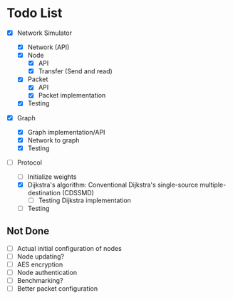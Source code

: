 # Todo List

- [x] Network Simulator

  - [x] Network (API)
  - [x] Node
    - [x] API
    - [x] Transfer (Send and read)
  - [x] Packet
    - [x] API
    - [x] Packet implementation
  - [x] Testing

- [x] Graph

  - [x] Graph implementation/API
  - [x] Network to graph
  - [x] Testing

- [ ] Protocol
  - [ ] Initialize weights
  - [x] Dijkstra's algorithm: Conventional Dijkstra's single-source multiple-destination (CDSSMD)
    - [ ] Testing Dijkstra implementation
  - [ ] Testing

## Not Done

- [ ] Actual initial configuration of nodes
- [ ] Node updating?
- [ ] AES encryption
- [ ] Node authentication
- [ ] Benchmarking?
- [ ] Better packet configuration
